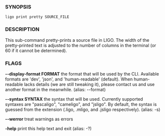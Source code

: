 
### SYNOPSIS
```
ligo print pretty SOURCE_FILE
```

### DESCRIPTION
This sub-command pretty-prints a source file in LIGO. The width of the pretty-printed text is adjusted to the number of columns in the terminal (or 60 if it cannot be determined).

### FLAGS
**--display-format FORMAT**
the format that will be used by the CLI. Available formats are 'dev', 'json', and 'human-readable' (default). When human-readable lacks details (we are still tweaking it), please contact us and use another format in the meanwhile. (alias: --format)

**--syntax SYNTAX**
the syntax that will be used. Currently supported syntaxes are "pascaligo", "cameligo", and "jsligo". By default, the syntax is guessed from the extension (.ligo, .mligo, and .jsligo respectively). (alias: -s)

**--werror**
treat warnings as errors

**-help**
print this help text and exit (alias: -?)


